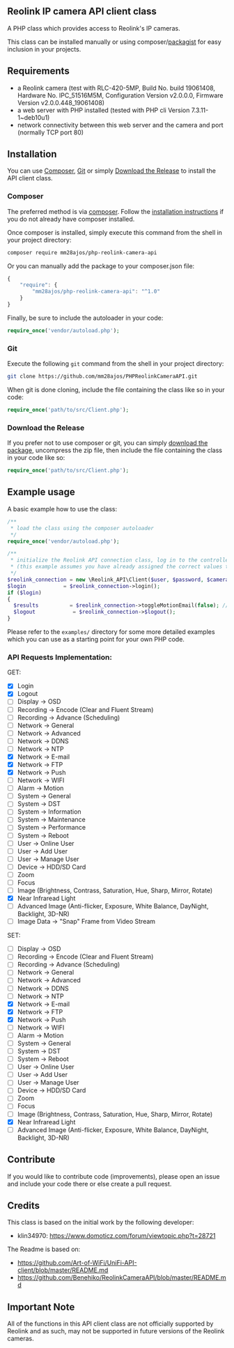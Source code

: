 ## Reolink IP camera API client class

A PHP class which provides access to Reolink's IP cameras.

This class can be installed manually or using composer/[packagist](https://packagist.org/packages/mm28ajos/PHPReolinkCameraAPI) for easy inclusion in your projects.

## Requirements

- a Reolink camera (test with RLC-420-5MP, Build No. build 19061408, Hardware No. IPC_51516M5M, Configuration Version v2.0.0.0, Firmware Version v2.0.0.448_19061408)
- a web server with PHP installed (tested with PHP cli Version 7.3.11-1~deb10u1)
- network connectivity between this web server and the camera and port (normally TCP port 80)

## Installation ##

You can use [Composer](#composer), [Git](#git) or simply [Download the Release](#download-the-release) to install the API client class.

### Composer

The preferred method is via [composer](https://getcomposer.org). Follow the [installation instructions](https://getcomposer.org/doc/00-intro.md) if you do not already have composer installed.

Once composer is installed, simply execute this command from the shell in your project directory:

```sh
composer require mm28ajos/php-reolink-camera-api
```

 Or you can manually add the package to your composer.json file:

```javascript
{
    "require": {
        "mm28ajos/php-reolink-camera-api": "^1.0"
    }
}
```

Finally, be sure to include the autoloader in your code:

```php
require_once('vendor/autoload.php');
```

### Git

Execute the following `git` command from the shell in your project directory:

```sh
git clone https://github.com/mm28ajos/PHPReolinkCameraAPI.git
```

When git is done cloning, include the file containing the class like so in your code:

```php
require_once('path/to/src/Client.php');
```

### Download the Release

If you prefer not to use composer or git, you can simply [download the package](https://github.com/mm28ajos/PHPReolinkCameraAPI/archive/master.zip), uncompress the zip file, then include the file containing the class in your code like so:

```php
require_once('path/to/src/Client.php');
```

## Example usage

A basic example how to use the class:

```php
/**
 * load the class using the composer autoloader
 */
require_once('vendor/autoload.php');

/**
 * initialize the Reolink API connection class, log in to the controller and request disable the motion detection e-mail alert
 * (this example assumes you have already assigned the correct values to the variables used)
 */
$reolink_connection = new \Reolink_API\Client($user, $password, $camera_ip);
$login            = $reolink_connection->login();
if ($login)
{
  $results          = $reolink_connection->toggleMotionEmail(false); // returns a PHP boolean to signale the success/failure of toggeling the motion e-mail alert
  $logout            = $reolink_connection->$logout();
}
```

Please refer to the `examples/` directory for some more detailed examples which you can use as a starting point for your own PHP code.

### API Requests Implementation:

GET:
- [X] Login
- [X] Logout
- [ ] Display -> OSD
- [ ] Recording -> Encode (Clear and Fluent Stream)
- [ ] Recording -> Advance (Scheduling)
- [ ] Network -> General
- [ ] Network -> Advanced
- [ ] Network -> DDNS
- [ ] Network -> NTP
- [x] Network -> E-mail
- [x] Network -> FTP
- [x] Network -> Push
- [ ] Network -> WIFI
- [ ] Alarm -> Motion
- [ ] System -> General
- [ ] System -> DST
- [ ] System -> Information
- [ ] System -> Maintenance
- [ ] System -> Performance
- [ ] System -> Reboot
- [ ] User -> Online User
- [ ] User -> Add User
- [ ] User -> Manage User
- [ ] Device -> HDD/SD Card
- [ ] Zoom
- [ ] Focus
- [ ] Image (Brightness, Contrass, Saturation, Hue, Sharp, Mirror, Rotate)
- [x] Near Infraread Light
- [ ] Advanced Image (Anti-flicker, Exposure, White Balance, DayNight, Backlight, 3D-NR)
- [ ] Image Data -> "Snap" Frame from Video Stream

SET:
- [ ] Display -> OSD
- [ ] Recording -> Encode (Clear and Fluent Stream)
- [ ] Recording -> Advance (Scheduling)
- [ ] Network -> General
- [ ] Network -> Advanced
- [ ] Network -> DDNS
- [ ] Network -> NTP
- [x] Network -> E-mail
- [x] Network -> FTP
- [x] Network -> Push
- [ ] Network -> WIFI
- [ ] Alarm -> Motion
- [ ] System -> General
- [ ] System -> DST
- [ ] System -> Reboot
- [ ] User -> Online User
- [ ] User -> Add User
- [ ] User -> Manage User
- [ ] Device -> HDD/SD Card
- [ ] Zoom
- [ ] Focus
- [ ] Image (Brightness, Contrass, Saturation, Hue, Sharp, Mirror, Rotate)
- [x] Near Infraread Light
- [ ] Advanced Image (Anti-flicker, Exposure, White Balance, DayNight, Backlight, 3D-NR)

## Contribute

If you would like to contribute code (improvements), please open an issue and include your code there or else create a pull request.

## Credits

This class is based on the initial work by the following developer:

- klin34970: https://www.domoticz.com/forum/viewtopic.php?t=28721

The Readme is based on:

- https://github.com/Art-of-WiFi/UniFi-API-client/blob/master/README.md
- https://github.com/Benehiko/ReolinkCameraAPI/blob/master/README.md

## Important Note

All of the functions in this API client class are not officially supported by Reolink and as such, may not be supported in future versions of the Reolink cameras.
